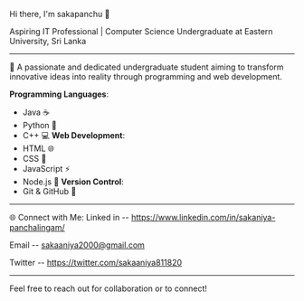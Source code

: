  Hi there, I'm sakapanchu 👋

 Aspiring IT Professional | Computer Science Undergraduate at Eastern University, Sri Lanka

---

🌟 A passionate and dedicated undergraduate student aiming to transform innovative ideas into reality through programming and web development.

 **Programming Languages**: 
  - Java ☕
  - Python 🐍
  - C++ 💻
 **Web Development**: 
  - HTML 🌐
  - CSS 🎨
  - JavaScript ⚡
  - Node.js 🌲
 **Version Control**: 
  - Git & GitHub 🐙

---

 🌐 Connect with Me:
 Linked in -- https://www.linkedin.com/in/sakaniya-panchalingam/
 
 Email -- sakaaniya2000@gmail.com
 
 Twitter -- https://twitter.com/sakaaniya811820

---

Feel free to reach out for collaboration or to connect!
